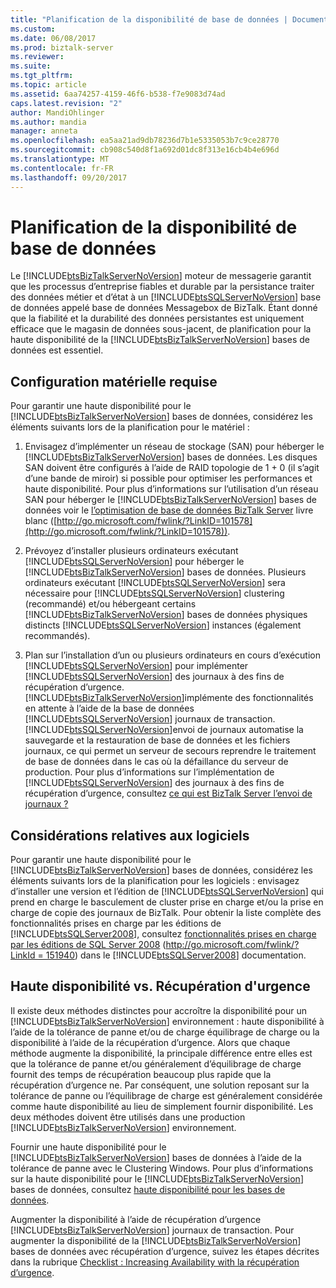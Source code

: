 ```yaml
---
title: "Planification de la disponibilité de base de données | Documents Microsoft"
ms.custom: 
ms.date: 06/08/2017
ms.prod: biztalk-server
ms.reviewer: 
ms.suite: 
ms.tgt_pltfrm: 
ms.topic: article
ms.assetid: 6aa74257-4159-46f6-b538-f7e9083d74ad
caps.latest.revision: "2"
author: MandiOhlinger
ms.author: mandia
manager: anneta
ms.openlocfilehash: ea5aa21ad9db78236d7b1e5335053b7c9ce28770
ms.sourcegitcommit: cb908c540d8f1a692d01dc8f313e16cb4b4e696d
ms.translationtype: MT
ms.contentlocale: fr-FR
ms.lasthandoff: 09/20/2017
---
```

# <a name="planning-for-database-availability"></a>Planification de la disponibilité de base de données
Le [!INCLUDE[btsBizTalkServerNoVersion](../includes/btsbiztalkservernoversion-md.md)] moteur de messagerie garantit que les processus d’entreprise fiables et durable par la persistance traiter des données métier et d’état à un [!INCLUDE[btsSQLServerNoVersion](../includes/btssqlservernoversion-md.md)] base de données appelé base de données Messagebox de BizTalk. Étant donné que la fiabilité et la durabilité des données persistantes est uniquement efficace que le magasin de données sous-jacent, de planification pour la haute disponibilité de la [!INCLUDE[btsBizTalkServerNoVersion](../includes/btsbiztalkservernoversion-md.md)] bases de données est essentiel.  
  
## <a name="hardware-considerations"></a>Configuration matérielle requise  
 Pour garantir une haute disponibilité pour le [!INCLUDE[btsBizTalkServerNoVersion](../includes/btsbiztalkservernoversion-md.md)] bases de données, considérez les éléments suivants lors de la planification pour le matériel :  
  
1.  Envisagez d’implémenter un réseau de stockage (SAN) pour héberger le [!INCLUDE[btsBizTalkServerNoVersion](../includes/btsbiztalkservernoversion-md.md)] bases de données. Les disques SAN doivent être configurés à l’aide de RAID topologie de 1 + 0 (il s’agit d’une bande de miroir) si possible pour optimiser les performances et haute disponibilité. Pour plus d’informations sur l’utilisation d’un réseau SAN pour héberger le [!INCLUDE[btsBizTalkServerNoVersion](../includes/btsbiztalkservernoversion-md.md)] bases de données voir le [l’optimisation de base de données BizTalk Server](http://go.microsoft.com/fwlink/?LinkID=101578) livre blanc ([http://go.microsoft.com/fwlink/?LinkID=101578](http://go.microsoft.com/fwlink/?LinkID=101578)).  
  
2.  Prévoyez d’installer plusieurs ordinateurs exécutant [!INCLUDE[btsSQLServerNoVersion](../includes/btssqlservernoversion-md.md)] pour héberger le [!INCLUDE[btsBizTalkServerNoVersion](../includes/btsbiztalkservernoversion-md.md)] bases de données. Plusieurs ordinateurs exécutant [!INCLUDE[btsSQLServerNoVersion](../includes/btssqlservernoversion-md.md)] sera nécessaire pour [!INCLUDE[btsSQLServerNoVersion](../includes/btssqlservernoversion-md.md)] clustering (recommandé) et/ou hébergeant certains [!INCLUDE[btsBizTalkServerNoVersion](../includes/btsbiztalkservernoversion-md.md)] bases de données physiques distincts [!INCLUDE[btsSQLServerNoVersion](../includes/btssqlservernoversion-md.md)] instances (également recommandés).  
  
3.  Plan sur l’installation d’un ou plusieurs ordinateurs en cours d’exécution [!INCLUDE[btsSQLServerNoVersion](../includes/btssqlservernoversion-md.md)] pour implémenter [!INCLUDE[btsSQLServerNoVersion](../includes/btssqlservernoversion-md.md)] des journaux à des fins de récupération d’urgence. [!INCLUDE[btsBizTalkServerNoVersion](../includes/btsbiztalkservernoversion-md.md)]implémente des fonctionnalités en attente à l’aide de la base de données [!INCLUDE[btsSQLServerNoVersion](../includes/btssqlservernoversion-md.md)] journaux de transaction. [!INCLUDE[btsSQLServerNoVersion](../includes/btssqlservernoversion-md.md)]envoi de journaux automatise la sauvegarde et la restauration de base de données et les fichiers journaux, ce qui permet un serveur de secours reprendre le traitement de base de données dans le cas où la défaillance du serveur de production. Pour plus d’informations sur l’implémentation de [!INCLUDE[btsSQLServerNoVersion](../includes/btssqlservernoversion-md.md)] des journaux à des fins de récupération d’urgence, consultez [ce qui est BizTalk Server l’envoi de journaux ?](../technical-guides/what-is-biztalk-server-log-shipping.md)  
  
## <a name="software-considerations"></a>Considérations relatives aux logiciels  
 Pour garantir une haute disponibilité pour le [!INCLUDE[btsBizTalkServerNoVersion](../includes/btsbiztalkservernoversion-md.md)] bases de données, considérez les éléments suivants lors de la planification pour les logiciels : envisagez d’installer une version et l’édition de [!INCLUDE[btsSQLServerNoVersion](../includes/btssqlservernoversion-md.md)] qui prend en charge le basculement de cluster prise en charge et/ou la prise en charge de copie des journaux de BizTalk. Pour obtenir la liste complète des fonctionnalités prises en charge par les éditions de [!INCLUDE[btsSQLServer2008](../includes/btssqlserver2008-md.md)], consultez [fonctionnalités prises en charge par les éditions de SQL Server 2008](http://go.microsoft.com/fwlink/?LinkId=151940) ([http://go.microsoft.com/fwlink/? LinkId = 151940](http://go.microsoft.com/fwlink/?LinkId=151940)) dans le [!INCLUDE[btsSQLServer2008](../includes/btssqlserver2008-md.md)] documentation.  
  
## <a name="high-availability-vs-disaster-recovery"></a>Haute disponibilité vs. Récupération d'urgence  
 Il existe deux méthodes distinctes pour accroître la disponibilité pour un [!INCLUDE[btsBizTalkServerNoVersion](../includes/btsbiztalkservernoversion-md.md)] environnement : haute disponibilité à l’aide de la tolérance de panne et/ou de charge équilibrage de charge ou la disponibilité à l’aide de la récupération d’urgence. Alors que chaque méthode augmente la disponibilité, la principale différence entre elles est que la tolérance de panne et/ou généralement d’équilibrage de charge fournit des temps de récupération beaucoup plus rapide que la récupération d’urgence ne. Par conséquent, une solution reposant sur la tolérance de panne ou l’équilibrage de charge est généralement considérée comme haute disponibilité au lieu de simplement fournir disponibilité. Les deux méthodes doivent être utilisés dans une production [!INCLUDE[btsBizTalkServerNoVersion](../includes/btsbiztalkservernoversion-md.md)] environnement.  
  
 Fournir une haute disponibilité pour le [!INCLUDE[btsBizTalkServerNoVersion](../includes/btsbiztalkservernoversion-md.md)] bases de données à l’aide de la tolérance de panne avec le Clustering Windows. Pour plus d’informations sur la haute disponibilité pour le [!INCLUDE[btsBizTalkServerNoVersion](../includes/btsbiztalkservernoversion-md.md)] bases de données, consultez [haute disponibilité pour les bases de données](../technical-guides/high-availability-for-databases.md).  
  
 Augmenter la disponibilité à l’aide de récupération d’urgence [!INCLUDE[btsBizTalkServerNoVersion](../includes/btsbiztalkservernoversion-md.md)] journaux de transaction. Pour augmenter la disponibilité de la [!INCLUDE[btsBizTalkServerNoVersion](../includes/btsbiztalkservernoversion-md.md)] bases de données avec récupération d’urgence, suivez les étapes décrites dans la rubrique [Checklist : Increasing Availability with la récupération d’urgence](../technical-guides/checklist-increasing-availability-with-disaster-recovery.md).